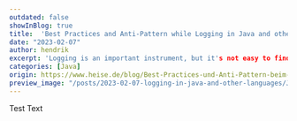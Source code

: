 ```yaml
---
outdated: false
showInBlog: true
title:  'Best Practices and Anti-Pattern while Logging in Java and other Languages'
date: "2023-02-07"
author: hendrik
excerpt: 'Logging is an important instrument, but it's not easy to find the right amount of information to log.'
categories: [Java]
origin: https://www.heise.de/blog/Best-Practices-und-Anti-Pattern-beim-Logging-in-Java-und-anderen-Sprachen-7336005.html
preview_image: "/posts/2023-02-07-logging-in-java-and-other-languages/Java_Preview.jpg"
---
```


Test Text